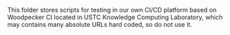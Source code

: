 This folder stores scripts for testing in our own CI/CD platform based on Woodpecker CI located in USTC Knowledge Computing Laboratory, which may contains many absolute URLs hard coded, so do not use it.

